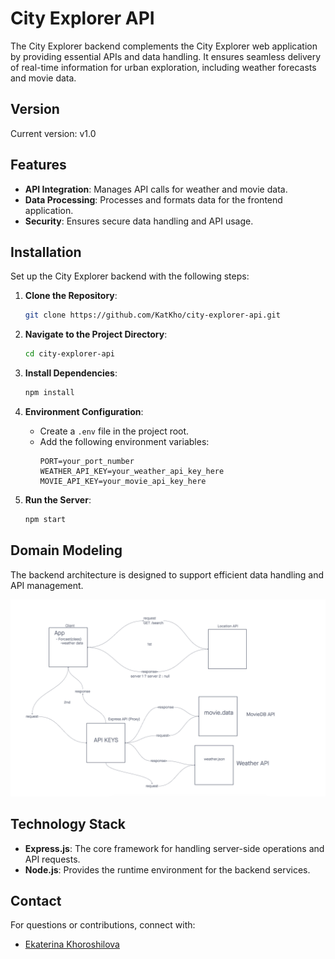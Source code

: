 
# City Explorer API

The City Explorer backend complements the City Explorer web application by providing essential APIs and data handling. It ensures seamless delivery of real-time information for urban exploration, including weather forecasts and movie data.

## Version

Current version: v1.0

## Features

- **API Integration**: Manages API calls for weather and movie data.
- **Data Processing**: Processes and formats data for the frontend application.
- **Security**: Ensures secure data handling and API usage.

## Installation

Set up the City Explorer backend with the following steps:

1. **Clone the Repository**:
   ```bash
   git clone https://github.com/KatKho/city-explorer-api.git
   ```

2. **Navigate to the Project Directory**:
   ```bash
   cd city-explorer-api
   ```

3. **Install Dependencies**:
   ```bash
   npm install
   ```

4. **Environment Configuration**:
   - Create a `.env` file in the project root.
   - Add the following environment variables:
     ```
     PORT=your_port_number
     WEATHER_API_KEY=your_weather_api_key_here
     MOVIE_API_KEY=your_movie_api_key_here
     ```

5. **Run the Server**:
   ```bash
   npm start
   ```

## Domain Modeling

The backend architecture is designed to support efficient data handling and API management.

![Domain Modeling](./Domain.png)

## Technology Stack

- **Express.js**: The core framework for handling server-side operations and API requests.
- **Node.js**: Provides the runtime environment for the backend services.

## Contact

For questions or contributions, connect with:

- [Ekaterina Khoroshilova](https://www.linkedin.com/in/ekaterina-khoroshilova)
